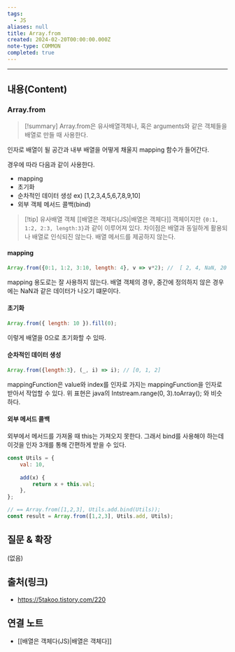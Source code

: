 ```yaml
---
tags:
  - JS
aliases: null
title: Array.from
created: 2024-02-20T00:00:00.000Z
note-type: COMMON
completed: true
---
```



----
## 내용(Content)
### Array.from
>[!summary]
>Array.from은 유사배열객체나, 혹은 arguments와 같은 객체들을 배열로 만들 때 사용한다.
>

인자로 배열이 될 공간과 내부 배열을 어떻게 채울지 mapping 함수가 들어간다.

경우에 따라 다음과 같이 사용한다.

- mapping
- 초기화
- 순차적인 데이터 생성 ex) \[1,2,3,4,5,6,7,8,9,10]
- 외부 객체 메서드 콜백(bind)


>[!tip] 유사배열 객체
>[[배열은 객체다(JS)|배열은 객체다]]
>객체이지만 `{0:1, 1:2, 2:3, length:3}`과 같이 이루어져 있다. 차이점은 배열과 동일하게 활용되나 배열로 인식되진 않는다. 배열 메서드를 제공하지 않는다.


#### mapping

```js
Array.from({0:1, 1:2, 3:10, length: 4}, v => v*2); //  [ 2, 4, NaN, 20 ]
```


mapping 용도로는 잘 사용하지 않는다. 배열 객체의 경우, 중간에 정의하지 않은 경우에는 NaN과 같은 데이터가 나오기 떄문이다. 

#### 초기화

```js
Array.from({ length: 10 }).fill(0);
```

이렇게 배열을 0으로 초기화할 수 있따.

#### 순차적인 데이터 생성
```js
Array.from({length:3}, (_, i) => i); // [0, 1, 2]
```

mappingFunction은 value와 index를 인자로 가지는 mappingFunction을 인자로 받아서 작업할 수 있다. 위 표현은 java의 Intstream.range(0, 3).toArray(); 와 비슷하다.

#### 외부 메서드 콜백

외부에서 메서드를 가져올 때 this는 가져오지 못한다. 그래서 bind를 사용해야 하는데 이것을 인자 3개를 통해 간편하게 받을 수 있다.

```js
const Utils = {
    val: 10,
  
    add(x) {
        return x + this.val;
    },
};

// == Array.from([1,2,3], Utils.add.bind(Utils));
const result = Array.from([1,2,3], Utils.add, Utils); 

```
## 질문 & 확장

(없음)

## 출처(링크)
- https://5takoo.tistory.com/220

## 연결 노트
- [[배열은 객체다(JS)|배열은 객체다]]








